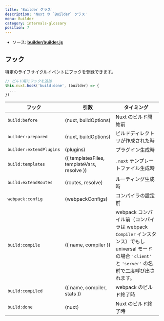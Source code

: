 ```yaml
---
title: 'Builder クラス'
description: 'Nuxt の `Builder` クラス'
menu: Builder
category: internals-glossary
position: 7
---
```


- ソース: **[builder/builder.js](https://github.com/nuxt/nuxt.js/blob/dev/packages/builder/src/builder.js)**

## フック

特定のライフサイクルイベントにフックを登録できます。

```js
// ビルド用にフックを追加
this.nuxt.hook('build:done', (builder) => {
  ...
})
```

| フック                  | 引数                                        | タイミング                                                                                                                                              |
| ----------------------- | ------------------------------------------- | ------------------------------------------------------------------------------------------------------------------------------------------------------- |
| `build:before`          | (nuxt, buildOptions)                        | Nuxt のビルド開始前                                                                                                                                     |
| `builder:prepared`      | (nuxt, buildOptions)                        | ビルドディレクトリが作成された時                                                                                                                        |
| `builder:extendPlugins` | (plugins)                                   | プラグイン生成時                                                                                                                                        |
| `build:templates`       | ({ templatesFiles, templateVars, resolve }) | `.nuxt` テンプレートファイル生成時                                                                                                                      |
| `build:extendRoutes`    | (routes, resolve)                           | ルーティング生成時                                                                                                                                      |
| `webpack:config`        | (webpackConfigs)                            | コンパイラの設定前                                                                                                                                      |
| `build:compile`         | ({ name, compiler })                        | webpack コンパイル前（コンパイラは webpack `Compiler` インスタンス）でもし universal モードの場合 `'client'` と `'server'` の名前で二度呼び出されます。 |
| `build:compiled`        | ({ name, compiler, stats })                 | webpack のビルド終了時                                                                                                                                  |
| `build:done`            | (nuxt)                                      | Nuxt のビルド終了時                                                                                                                                     |
